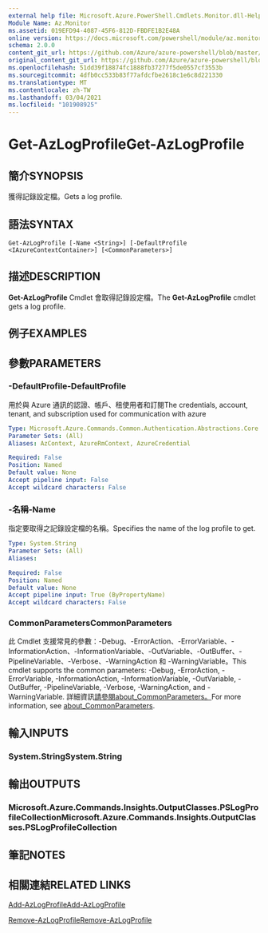 ```yaml
---
external help file: Microsoft.Azure.PowerShell.Cmdlets.Monitor.dll-Help.xml
Module Name: Az.Monitor
ms.assetid: 019EFD94-4087-45F6-812D-FBDFE1B2E48A
online version: https://docs.microsoft.com/powershell/module/az.monitor/get-azlogprofile
schema: 2.0.0
content_git_url: https://github.com/Azure/azure-powershell/blob/master/src/Monitor/Monitor/help/Get-AzLogProfile.md
original_content_git_url: https://github.com/Azure/azure-powershell/blob/master/src/Monitor/Monitor/help/Get-AzLogProfile.md
ms.openlocfilehash: 51dd39f18874fc1888fb37277f5de0557cf3553b
ms.sourcegitcommit: 4dfb0cc533b83f77afdcfbe2618c1e6c8d221330
ms.translationtype: MT
ms.contentlocale: zh-TW
ms.lasthandoff: 03/04/2021
ms.locfileid: "101908925"
---
```

# <span data-ttu-id="6e65b-101">Get-AzLogProfile</span><span class="sxs-lookup"><span data-stu-id="6e65b-101">Get-AzLogProfile</span></span>

## <span data-ttu-id="6e65b-102">簡介</span><span class="sxs-lookup"><span data-stu-id="6e65b-102">SYNOPSIS</span></span>
<span data-ttu-id="6e65b-103">獲得記錄設定檔。</span><span class="sxs-lookup"><span data-stu-id="6e65b-103">Gets a log profile.</span></span>

## <span data-ttu-id="6e65b-104">語法</span><span class="sxs-lookup"><span data-stu-id="6e65b-104">SYNTAX</span></span>

```
Get-AzLogProfile [-Name <String>] [-DefaultProfile <IAzureContextContainer>] [<CommonParameters>]
```

## <span data-ttu-id="6e65b-105">描述</span><span class="sxs-lookup"><span data-stu-id="6e65b-105">DESCRIPTION</span></span>
<span data-ttu-id="6e65b-106">**Get-AzLogProfile** Cmdlet 會取得記錄設定檔。</span><span class="sxs-lookup"><span data-stu-id="6e65b-106">The **Get-AzLogProfile** cmdlet gets a log profile.</span></span>

## <span data-ttu-id="6e65b-107">例子</span><span class="sxs-lookup"><span data-stu-id="6e65b-107">EXAMPLES</span></span>

## <span data-ttu-id="6e65b-108">參數</span><span class="sxs-lookup"><span data-stu-id="6e65b-108">PARAMETERS</span></span>

### <span data-ttu-id="6e65b-109">-DefaultProfile</span><span class="sxs-lookup"><span data-stu-id="6e65b-109">-DefaultProfile</span></span>
<span data-ttu-id="6e65b-110">用於與 Azure 通訊的認證、帳戶、租使用者和訂閱</span><span class="sxs-lookup"><span data-stu-id="6e65b-110">The credentials, account, tenant, and subscription used for communication with azure</span></span>

```yaml
Type: Microsoft.Azure.Commands.Common.Authentication.Abstractions.Core.IAzureContextContainer
Parameter Sets: (All)
Aliases: AzContext, AzureRmContext, AzureCredential

Required: False
Position: Named
Default value: None
Accept pipeline input: False
Accept wildcard characters: False
```

### <span data-ttu-id="6e65b-111">-名稱</span><span class="sxs-lookup"><span data-stu-id="6e65b-111">-Name</span></span>
<span data-ttu-id="6e65b-112">指定要取得之記錄設定檔的名稱。</span><span class="sxs-lookup"><span data-stu-id="6e65b-112">Specifies the name of the log profile to get.</span></span>

```yaml
Type: System.String
Parameter Sets: (All)
Aliases:

Required: False
Position: Named
Default value: None
Accept pipeline input: True (ByPropertyName)
Accept wildcard characters: False
```

### <span data-ttu-id="6e65b-113">CommonParameters</span><span class="sxs-lookup"><span data-stu-id="6e65b-113">CommonParameters</span></span>
<span data-ttu-id="6e65b-114">此 Cmdlet 支援常見的參數：-Debug、-ErrorAction、-ErrorVariable、-InformationAction、-InformationVariable、-OutVariable、-OutBuffer、-PipelineVariable、-Verbose、-WarningAction 和 -WarningVariable。</span><span class="sxs-lookup"><span data-stu-id="6e65b-114">This cmdlet supports the common parameters: -Debug, -ErrorAction, -ErrorVariable, -InformationAction, -InformationVariable, -OutVariable, -OutBuffer, -PipelineVariable, -Verbose, -WarningAction, and -WarningVariable.</span></span> <span data-ttu-id="6e65b-115">詳細資訊[請參閱about_CommonParameters。](http://go.microsoft.com/fwlink/?LinkID=113216)</span><span class="sxs-lookup"><span data-stu-id="6e65b-115">For more information, see [about_CommonParameters](http://go.microsoft.com/fwlink/?LinkID=113216).</span></span>

## <span data-ttu-id="6e65b-116">輸入</span><span class="sxs-lookup"><span data-stu-id="6e65b-116">INPUTS</span></span>

### <span data-ttu-id="6e65b-117">System.String</span><span class="sxs-lookup"><span data-stu-id="6e65b-117">System.String</span></span>

## <span data-ttu-id="6e65b-118">輸出</span><span class="sxs-lookup"><span data-stu-id="6e65b-118">OUTPUTS</span></span>

### <span data-ttu-id="6e65b-119">Microsoft.Azure.Commands.Insights.OutputClasses.PSLogProfileCollection</span><span class="sxs-lookup"><span data-stu-id="6e65b-119">Microsoft.Azure.Commands.Insights.OutputClasses.PSLogProfileCollection</span></span>

## <span data-ttu-id="6e65b-120">筆記</span><span class="sxs-lookup"><span data-stu-id="6e65b-120">NOTES</span></span>

## <span data-ttu-id="6e65b-121">相關連結</span><span class="sxs-lookup"><span data-stu-id="6e65b-121">RELATED LINKS</span></span>

[<span data-ttu-id="6e65b-122">Add-AzLogProfile</span><span class="sxs-lookup"><span data-stu-id="6e65b-122">Add-AzLogProfile</span></span>](./Add-AzLogProfile.md)

[<span data-ttu-id="6e65b-123">Remove-AzLogProfile</span><span class="sxs-lookup"><span data-stu-id="6e65b-123">Remove-AzLogProfile</span></span>](./Remove-AzLogProfile.md)


